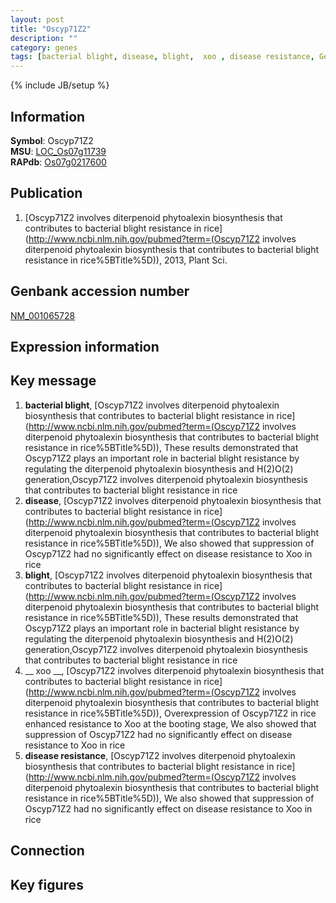 ```yaml
---
layout: post
title: "Oscyp71Z2"
description: ""
category: genes
tags: [bacterial blight, disease, blight,  xoo , disease resistance, Gene]
---
```

{% include JB/setup %}

## Information
__Symbol__: Oscyp71Z2  
__MSU__: [LOC_Os07g11739](http://rice.plantbiology.msu.edu/cgi-bin/ORF_infopage.cgi?orf=LOC_Os07g11739)  
__RAPdb__: [Os07g0217600](http://rapdb.dna.affrc.go.jp/viewer/gbrowse_details/irgsp1?name=Os07g0217600)  

## Publication
1. [Oscyp71Z2 involves diterpenoid phytoalexin biosynthesis that contributes to bacterial blight resistance in rice](http://www.ncbi.nlm.nih.gov/pubmed?term=(Oscyp71Z2 involves diterpenoid phytoalexin biosynthesis that contributes to bacterial blight resistance in rice%5BTitle%5D)), 2013, Plant Sci.

## Genbank accession number
[NM_001065728](http://www.ncbi.nlm.nih.gov/nuccore/NM_001065728)

## Expression information

## Key message
1. __bacterial blight__, [Oscyp71Z2 involves diterpenoid phytoalexin biosynthesis that contributes to bacterial blight resistance in rice](http://www.ncbi.nlm.nih.gov/pubmed?term=(Oscyp71Z2 involves diterpenoid phytoalexin biosynthesis that contributes to bacterial blight resistance in rice%5BTitle%5D)),  These results demonstrated that Oscyp71Z2 plays an important role in bacterial blight resistance by regulating the diterpenoid phytoalexin biosynthesis and H(2)O(2) generation,Oscyp71Z2 involves diterpenoid phytoalexin biosynthesis that contributes to bacterial blight resistance in rice
2. __disease__, [Oscyp71Z2 involves diterpenoid phytoalexin biosynthesis that contributes to bacterial blight resistance in rice](http://www.ncbi.nlm.nih.gov/pubmed?term=(Oscyp71Z2 involves diterpenoid phytoalexin biosynthesis that contributes to bacterial blight resistance in rice%5BTitle%5D)),  We also showed that suppression of Oscyp71Z2 had no significantly effect on disease resistance to Xoo in rice
3. __blight__, [Oscyp71Z2 involves diterpenoid phytoalexin biosynthesis that contributes to bacterial blight resistance in rice](http://www.ncbi.nlm.nih.gov/pubmed?term=(Oscyp71Z2 involves diterpenoid phytoalexin biosynthesis that contributes to bacterial blight resistance in rice%5BTitle%5D)),  These results demonstrated that Oscyp71Z2 plays an important role in bacterial blight resistance by regulating the diterpenoid phytoalexin biosynthesis and H(2)O(2) generation,Oscyp71Z2 involves diterpenoid phytoalexin biosynthesis that contributes to bacterial blight resistance in rice
4. __ xoo __, [Oscyp71Z2 involves diterpenoid phytoalexin biosynthesis that contributes to bacterial blight resistance in rice](http://www.ncbi.nlm.nih.gov/pubmed?term=(Oscyp71Z2 involves diterpenoid phytoalexin biosynthesis that contributes to bacterial blight resistance in rice%5BTitle%5D)),  Overexpression of Oscyp71Z2 in rice enhanced resistance to Xoo at the booting stage, We also showed that suppression of Oscyp71Z2 had no significantly effect on disease resistance to Xoo in rice
5. __disease resistance__, [Oscyp71Z2 involves diterpenoid phytoalexin biosynthesis that contributes to bacterial blight resistance in rice](http://www.ncbi.nlm.nih.gov/pubmed?term=(Oscyp71Z2 involves diterpenoid phytoalexin biosynthesis that contributes to bacterial blight resistance in rice%5BTitle%5D)),  We also showed that suppression of Oscyp71Z2 had no significantly effect on disease resistance to Xoo in rice

## Connection

## Key figures


